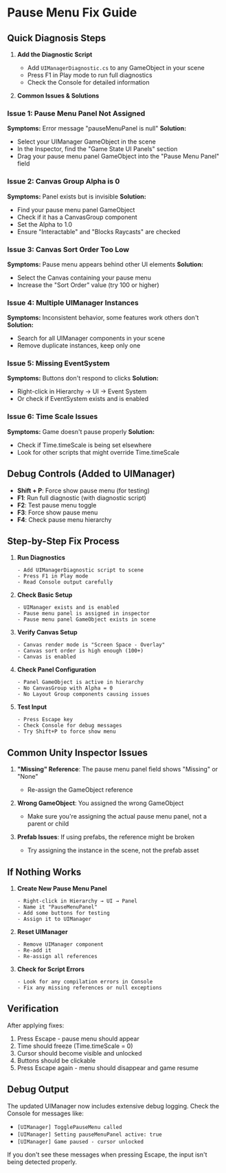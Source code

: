 # Pause Menu Fix Guide

## Quick Diagnosis Steps

1. **Add the Diagnostic Script**
   - Add `UIManagerDiagnostic.cs` to any GameObject in your scene
   - Press F1 in Play mode to run full diagnostics
   - Check the Console for detailed information

2. **Common Issues & Solutions**

### Issue 1: Pause Menu Panel Not Assigned
**Symptoms:** Error message "pauseMenuPanel is null"
**Solution:** 
- Select your UIManager GameObject in the scene
- In the Inspector, find the "Game State UI Panels" section
- Drag your pause menu panel GameObject into the "Pause Menu Panel" field

### Issue 2: Canvas Group Alpha is 0
**Symptoms:** Panel exists but is invisible
**Solution:**
- Find your pause menu panel GameObject
- Check if it has a CanvasGroup component
- Set the Alpha to 1.0
- Ensure "Interactable" and "Blocks Raycasts" are checked

### Issue 3: Canvas Sort Order Too Low
**Symptoms:** Pause menu appears behind other UI elements
**Solution:**
- Select the Canvas containing your pause menu
- Increase the "Sort Order" value (try 100 or higher)

### Issue 4: Multiple UIManager Instances
**Symptoms:** Inconsistent behavior, some features work others don't
**Solution:**
- Search for all UIManager components in your scene
- Remove duplicate instances, keep only one

### Issue 5: Missing EventSystem
**Symptoms:** Buttons don't respond to clicks
**Solution:**
- Right-click in Hierarchy → UI → Event System
- Or check if EventSystem exists and is enabled

### Issue 6: Time Scale Issues
**Symptoms:** Game doesn't pause properly
**Solution:**
- Check if Time.timeScale is being set elsewhere
- Look for other scripts that might override Time.timeScale

## Debug Controls (Added to UIManager)

- **Shift + P**: Force show pause menu (for testing)
- **F1**: Run full diagnostic (with diagnostic script)
- **F2**: Test pause menu toggle
- **F3**: Force show pause menu
- **F4**: Check pause menu hierarchy

## Step-by-Step Fix Process

1. **Run Diagnostics**
   ```
   - Add UIManagerDiagnostic script to scene
   - Press F1 in Play mode
   - Read Console output carefully
   ```

2. **Check Basic Setup**
   ```
   - UIManager exists and is enabled
   - Pause menu panel is assigned in inspector
   - Pause menu panel GameObject exists in scene
   ```

3. **Verify Canvas Setup**
   ```
   - Canvas render mode is "Screen Space - Overlay"
   - Canvas sort order is high enough (100+)
   - Canvas is enabled
   ```

4. **Check Panel Configuration**
   ```
   - Panel GameObject is active in hierarchy
   - No CanvasGroup with Alpha = 0
   - No Layout Group components causing issues
   ```

5. **Test Input**
   ```
   - Press Escape key
   - Check Console for debug messages
   - Try Shift+P to force show menu
   ```

## Common Unity Inspector Issues

1. **"Missing" Reference**: The pause menu panel field shows "Missing" or "None"
   - Re-assign the GameObject reference

2. **Wrong GameObject**: You assigned the wrong GameObject
   - Make sure you're assigning the actual pause menu panel, not a parent or child

3. **Prefab Issues**: If using prefabs, the reference might be broken
   - Try assigning the instance in the scene, not the prefab asset

## If Nothing Works

1. **Create New Pause Menu Panel**
   ```
   - Right-click in Hierarchy → UI → Panel
   - Name it "PauseMenuPanel"
   - Add some buttons for testing
   - Assign it to UIManager
   ```

2. **Reset UIManager**
   ```
   - Remove UIManager component
   - Re-add it
   - Re-assign all references
   ```

3. **Check for Script Errors**
   ```
   - Look for any compilation errors in Console
   - Fix any missing references or null exceptions
   ```

## Verification

After applying fixes:
1. Press Escape - pause menu should appear
2. Time should freeze (Time.timeScale = 0)
3. Cursor should become visible and unlocked
4. Buttons should be clickable
5. Press Escape again - menu should disappear and game resume

## Debug Output

The updated UIManager now includes extensive debug logging. Check the Console for messages like:
- `[UIManager] TogglePauseMenu called`
- `[UIManager] Setting pauseMenuPanel active: true`
- `[UIManager] Game paused - cursor unlocked`

If you don't see these messages when pressing Escape, the input isn't being detected properly.